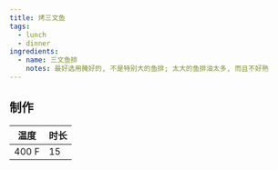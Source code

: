 ```yaml
---
title: 烤三文鱼
tags:
  - lunch
  - dinner
ingredients:
  - name: 三文鱼排
    notes: 最好选用腌好的, 不是特别大的鱼排; 太大的鱼排油太多, 而且不好熟
---
```


## 制作

| 温度  | 时长 |
| ----- | ---- |
| 400 F | 15   |
